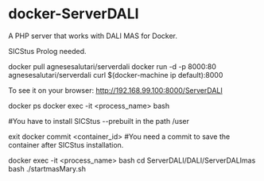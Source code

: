 # docker-ServerDALI
A PHP server that works with DALI MAS for Docker.

SICStus Prolog needed.

docker pull agnesesalutari/serverdali
docker run -d -p 8000:80 agnesesalutari/serverdali
curl $(docker-machine ip default):8000

To see it on your browser: http://192.168.99.100:8000/ServerDALI 

docker ps
docker exec -it <process_name> bash

#You have to install SICStus --prebuilt in the path /user

exit
docker commit <container_id> #You need a commit to save the container after SICStus installation.

docker exec -it <process_name> bash
cd ServerDALI/DALI/ServerDALImas
bash ./startmasMary.sh

